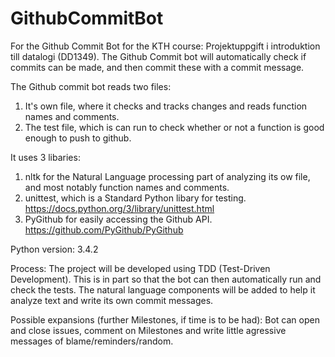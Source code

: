 # GithubCommitBot
For the Github Commit Bot for the KTH course: Projektuppgift i introduktion till datalogi (DD1349). 
The Github Commit bot will automatically check if commits can be made, and then commit these with a commit message. 

The Github commit bot reads two files: 
  1. It's own file, where it checks and tracks changes and reads function names and comments. 
  2. The test file, which is can run to check whether or not a function is good enough to push to github. 
  
It uses 3 libaries: 
  1. nltk for the Natural Language processing part of analyzing its ow file, and most notably function names and comments. 
  2. unittest, which is a Standard Python libary for testing. https://docs.python.org/3/library/unittest.html
  3. PyGithub for easily accessing the Github API. https://github.com/PyGithub/PyGithub 

Python version: 3.4.2

Process: 
  The project will be developed using TDD (Test-Driven Development). This is in part so that the bot can then automatically run and check the tests. The natural language components will be added to help it analyze text and write its own commit messages. 
  
Possible expansions (further Milestones, if time is to be had): 
  Bot can open and close issues, comment on Milestones and write little agressive messages of blame/reminders/random. 
    

